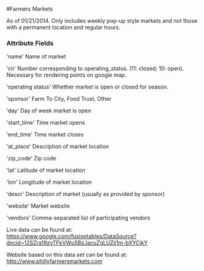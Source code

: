 #Farmers Markets

As of 01/21/2014.  Only includes weekly pop-up style markets and not those with a permanent location and regular hours.

### Attribute Fields

'name' Name of market

'cn' Number corresponding to operating_status. (11: closed; 10: open). Necessary for rendering points on google map.

'operating status' Whether market is open or closed for season.  

'sponsor' Farm To City, Food Trust, Other

'day' Day of week market is open

'start_time' Time market opens

'end_time' Time market closes

'at_place' Description of market location

'zip_code' Zip code

'lat' Latitude of market location 

'lon' Longitude of market location

'descr' Description of market (usually as provided by sponsor)

'website'  Market website

'vendors' Comma-separated list of participating vendors

Live data can be found at:
https://www.google.com/fusiontables/DataSource?docid=12SZra19zyTFkVWu5BzJacuZgLUZjj1m-bXYCjkY

Website based on this data set can be found at:
http://www.phillyfarmersmarkets.com




